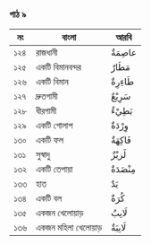 ### পাঠ ৯

| নং  | বাংলা              | আরবি       |
| --- | ------------------ | ---------- |
| ১২৪ | রাজধানী            | عاصِمَةٌ   |
| ১২৫ | একটি বিমানবন্দর    | مَطَارٌ    |
| ১২৬ | একটি বিমান         | طَاءِرِةٌ  |
| ১২৭ | দ্রুতগামী          | سَرِيْعٌ   |
| ১২৮ | ধীরগামী            | بَطِيْءٌ   |
| ১২৯ | একটি গোলাপ         | وِرْدَةٌ   |
| ১৩০ | একটি ফল            | فَاكِهَةٌ  |
| ১৩১ | সুস্বাদু           | لَزيْزٌ    |
| ১৩২ | একটি তেপায়া        | مِنْضَدَةٌ |
| ১৩৩ | হাত                | يَدٌ       |
| ১৩৪ | একটি বল            | كُرَةٌ     |
| ১৩৫ | একজন খেলোয়াড়       | لَاىِبٌ    |
| ১৩৬ | একজন মহিলা খেলোয়াড় | لَاىِبَةٌ  |
